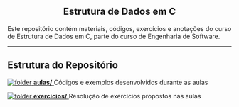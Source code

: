 <h2 align="center">Estrutura de Dados em C</h2>

Este repositório contém materiais, códigos, exercícios e anotações do curso de Estrutura de Dados em C, parte do curso de Engenharia de Software.

---

## Estrutura do Repositório

[![folder](https://user-images.githubusercontent.com/115679546/236650193-85814478-2f0a-45da-94c1-974b348f0ba6.png) **aulas/** ](https://github.com/LeoAnders/estrutura-dados-c/tree/main/aulas)Códigos e exemplos desenvolvidos durante as aulas

[![folder](https://user-images.githubusercontent.com/115679546/236650193-85814478-2f0a-45da-94c1-974b348f0ba6.png) **exercicios/** ](https://github.com/LeoAnders/estrutura-dados-c/tree/main/exercicios)Resolução de exercícios propostos nas aulas
